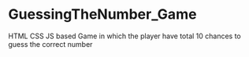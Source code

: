 # GuessingTheNumber_Game
HTML CSS JS based Game in which the player have total 10 chances to guess the correct number 
